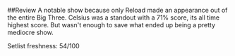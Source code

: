 ##Review
A notable show because only Reload made an appearance out of the entire Big Three. Celsius was a standout with a 71% score, its all time highest score. But wasn't enough to save what ended up being a pretty mediocre show.


Setlist freshness: 54/100
